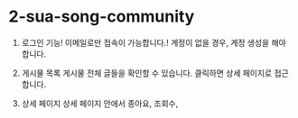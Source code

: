 # 2-sua-song-community
1. 로그인 기능!
이메일로만 접속이 가능합니다.!
계정이 없을 경우, 계정 생성을 해야합니다.

2. 게시물 목록
게시물 전체 글들을 확인할 수 있습니다. 클릭하면 상세 페이지로 접근합니다.

3. 상세 페이지
상세 페이지 안에서 종아요, 조회수, 
